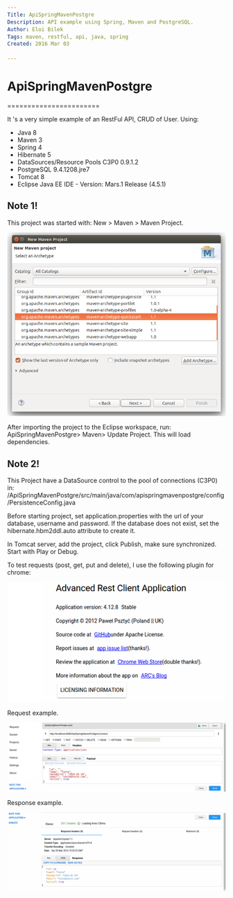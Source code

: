 ```yaml
---
Title: ApiSpringMavenPostgre
Description: API example using Spring, Maven and PostgreSQL.
Author: Eloi Bilek
Tags: maven, restful, api, java, spring
Created: 2016 Mar 03

---
```


# ApiSpringMavenPostgre
=======================

It 's a very simple example of an RestFul API, CRUD of User.
Using:
* Java 8
* Maven 3
* Spring 4
* Hibernate 5
* DataSources/Resource Pools C3P0 0.9.1.2
* PostgreSQL 9.4.1208.jre7
* Tomcat 8
* Eclipse Java EE IDE - Version: Mars.1 Release (4.5.1)

## Note 1!
This project was started with: New > Maven > Maven Project.

![new maven project](https://github.com/EloiBilek/eloibilek.github.io/raw/master/SMP/new_maven_project.png)

After importing the project to the Eclipse workspace, run: ApiSpringMavenPostgre> Maven> Update Project. This will load dependencies.

## Note 2!
This Project have a DataSource control to the pool of connections (C3P0) in:
/ApiSpringMavenPostgre/src/main/java/com/apispringmavenpostgre/config/PersistenceConfig.java

Before starting project, set application.properties with the url of your database, username and password. If the database does not exist, set the hibernate.hbm2ddl.auto attribute to create it.

In Tomcat server, add the project, click Publish, make sure synchronized.
Start with Play or Debug.

To test requests (post, get, put and delete), I use the following plugin for chrome:

![rest plugin](https://github.com/EloiBilek/eloibilek.github.io/raw/master/SMP/chrome_rest_plugin.png)

Request example.

![request test](https://github.com/EloiBilek/eloibilek.github.io/raw/master/SMP/request_test.png)

Response example.

![response test](https://github.com/EloiBilek/eloibilek.github.io/raw/master/SMP/response_test.png)

